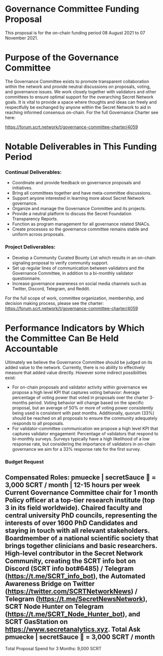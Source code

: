 # Governance Committee Funding Proposal
This proposal is for the on-chain funding period 08 August 2021 to 07 November 2021.

# Purpose of the Governance Committee
The Governance Committee exists to promote transparent collaboration within the network and provide neutral discussions on proposals, voting, and governance issues. We work closely together with validators and other committees to ensure optimal support for the overarching Secret Network goals. It is vital to provide a space where thoughts and ideas can freely and respectfully be exchanged by anyone within the Secret Network to aid in reaching informed consensus on-chain. For the full Governance Charter see here:

https://forum.scrt.network/t/governance-committee-charter/4059 

# Notable Deliverables in This Funding Period
### Continual Deliverables:
* Coordinate and provide feedback on governance proposals and initiatives.
* Bring all committees together and have meta-committee discussions.
* Support anyone interested in learning more about Secret Network governance.
* Organize and manage the Governance Committee and its projects.
* Provide a neutral platform to discuss the Secret Foundation Transparency Reports.
* Function as program management for all governance related SNACs.
* Create processes so the governance committee remains stable and uniform across proposals.
 
### Project Deliverables:
* Develop a Community Curated Bounty List which results in an on-chain signaling proposal to verify community support.
* Set up regular lines of communication between validators and the Governance Committee, in addition to a bi-monthly validator questionnaire.
* Increase governance awareness on social media channels such as Twitter, Discord, Telegram, and Reddit.

For the full scope of work, committee organization, membership, and decision making process, please see the charter: 
https://forum.scrt.network/t/governance-committee-charter/4059 

# Performance Indicators by Which the Committee Can Be Held Accountable
Ultimately we believe the Governance Committee should be judged on its added value to the network. Currently, there is no ability to effectively measure that added value directly. However some indirect possibilities exist:
* For on-chain proposals and validator activity within governance we propose a high level KPI that captures voting behavior: Average percentage of voting power that voted in proposals over the charter 3-months period. Voting behavior will change based on the specific proposal, but an average of 50% or more of voting power consistently being used is consistent with past months. Additionally, quorum (33%) should be reached on all proposals to ensure the community adequately responds to all proposals.
* For validator-committee communication we propose a high level KPI that captures validator engagement: Percentage of validators that respond to bi-monthly surveys. Surveys typically have a high likelihood of a low response rate, but considering the importance of validators in on-chain governance we aim for a 33% response rate for the first survey.

### Budget Request
Compensated Roles:
pmuecke | secretSauce 🍯  = 3,000 SCRT / month | 12-15 hours per week
Current Governance Committee chair for 1 month
Policy officer at a top-tier research institute (top 3 in its field worldwide).
Chaired faculty and central university PhD councils, representing the interests of over 1600 PhD Candidates and staying in touch with all relevant stakeholders.
Boardmember of a national scientific society that brings together clinicians and basic researchers.
High-level contributor in the Secret Network Community, creating the SCRT info bot on Discord (SCRT info bot#6485) / Telegram (https://t.me/SCRT_info_bot), the Automated Awareness Bridge on Twitter (https://twitter.com/SCRTNetworkNews) / Telegram (https://t.me/SecretNewsNetwork), SCRT Node Hunter on Telegram (https://t.me/SCRT_Node_Hunter_bot), and SCRT GasStation on https://www.secretanalytics.xyz.
 Total Ask
pmuecke | secretSauce 🍯  = 3,000 SCRT / month
--------------------------------------------
Total Proposal Spend for 3 Months: 9,000 SCRT

